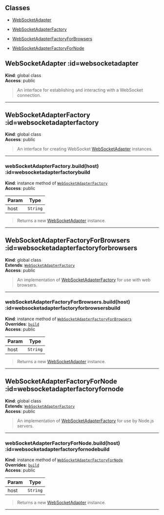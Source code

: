 ## Classes

* [WebSocketAdapter](#WebSocketAdapter) 

* [WebSocketAdapterFactory](#WebSocketAdapterFactory) 

* [WebSocketAdapterFactoryForBrowsers](#WebSocketAdapterFactoryForBrowsers) 

* [WebSocketAdapterFactoryForNode](#WebSocketAdapterFactoryForNode) 

## WebSocketAdapter :id=websocketadapter
**Kind**: global class  
**Access**: public  
>An interface for establishing and interacting with a WebSocket connection.


* * *

## WebSocketAdapterFactory :id=websocketadapterfactory
**Kind**: global class  
**Access**: public  
>An interface for creating WebSocket [WebSocketAdapter](#WebSocketAdapter) instances.


* * *

### webSocketAdapterFactory.build(host) :id=websocketadapterfactorybuild
**Kind**: instance method of [<code>WebSocketAdapterFactory</code>](#WebSocketAdapterFactory)  
**Access**: public  

| Param | Type |
| --- | --- |
| host | <code>String</code> | 

>Returns a new [WebSocketAdapter](#WebSocketAdapter) instance.


* * *

## WebSocketAdapterFactoryForBrowsers :id=websocketadapterfactoryforbrowsers
**Kind**: global class  
**Extends**: [<code>WebSocketAdapterFactory</code>](#WebSocketAdapterFactory)  
**Access**: public  
>An implementation of [WebSocketAdapterFactory](#WebSocketAdapterFactory) for use with web browsers.


* * *

### webSocketAdapterFactoryForBrowsers.build(host) :id=websocketadapterfactoryforbrowsersbuild
**Kind**: instance method of [<code>WebSocketAdapterFactoryForBrowsers</code>](#WebSocketAdapterFactoryForBrowsers)  
**Overrides**: [<code>build</code>](#WebSocketAdapterFactory+build)  
**Access**: public  

| Param | Type |
| --- | --- |
| host | <code>String</code> | 

>Returns a new [WebSocketAdapter](#WebSocketAdapter) instance.


* * *

## WebSocketAdapterFactoryForNode :id=websocketadapterfactoryfornode
**Kind**: global class  
**Extends**: [<code>WebSocketAdapterFactory</code>](#WebSocketAdapterFactory)  
**Access**: public  
>An implementation of [WebSocketAdapterFactory](#WebSocketAdapterFactory) for use by Node.js servers.


* * *

### webSocketAdapterFactoryForNode.build(host) :id=websocketadapterfactoryfornodebuild
**Kind**: instance method of [<code>WebSocketAdapterFactoryForNode</code>](#WebSocketAdapterFactoryForNode)  
**Overrides**: [<code>build</code>](#WebSocketAdapterFactory+build)  
**Access**: public  

| Param | Type |
| --- | --- |
| host | <code>String</code> | 

>Returns a new [WebSocketAdapter](#WebSocketAdapter) instance.


* * *

